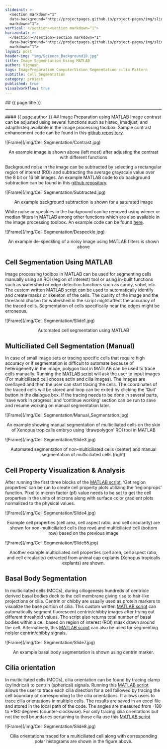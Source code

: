 ```yaml
---
slideinit: >-
  <section markdown="1"
  data-background="http://projectpages.github.io/project-pages/img/slidebackground.png"><section
  markdown="1">
vertical: </section><section markdown="1">
horizontal: >-
  </section></section><section markdown="1"
  data-background="http://projectpages.github.io/project-pages/img/slidebackground.png"><section
  markdown="1">
layout: post
header-img: "img/Science_Background10.jpg"
title: Image Segmentation Using MATLAB
author: Vignesh
tags: ImagePreparation ComputerVision Segmentation cilia Pattern
subtitle: Cell Segmentation
category: project
published: true
visualworkflow: true
---
```

<!-- Start Writing Below in Markdown -->
<section markdown="1" data-background="http://projectpages.github.io/project-pages/img/slidebackground.png"><section markdown="1">
## {{ page.title }}
<hr>
#### {{ page.author }}
## Image Preparation using MATLAB
Image contrast can be adjusted using several functions such as histeq, imadjust, and adapthisteq available in the image processing toolbox. Sample contrast enhancement code can be found in this <a href=" https://github.com/vignesharavind/Cell-Segmentation/blob/main/Image%20Preparation/Enhance_Contrast.m">github repository</a>.  
 
![Frame](/img/Cell Segmentation/Contrast.jpg)
<p align="center">An example image is shown above (left most) after adjusting the contrast with different functions</p>

Background noise in the image can be subtracted by selecting a rectangular region of interest (ROI) and subtracting the average grayscale value over the 8 bit or 16 bit images. An example MATLAB code to do background subtraction can be found in this <a href=" https://github.com/vignesharavind/Cell-Segmentation/blob/main/Image%20Preparation/Background_Subtraction.m">github repository</a>.  

![Frame](/img/Cell Segmentation/Subtracted.jpg)
<p align="center">An example background subtraction is shown for a saturated image</p>

White noise or speckles in the background can be removed using wiener or median filters in MATLAB among other functions which are also available in the image processing toolbox. An example code can be found <a href=" https://github.com/vignesharavind/Cell-Segmentation/blob/main/Image%20Preparation/Despeckle_Filters.m">here</a>.  

![Frame](/img/Cell Segmentation/Despeckle.jpg)
<p align="center">An example de-speckling of a noisy image using MATLAB filters is shown above </p>

## Cell Segmentation Using MATLAB
Image processing toolbox in MATLAB can be used for segmenting cells manually using an ROI (region of interest) tool or using in-built functions such as watershed or edge detection functions such as canny, sobel, etc. The custom written <a href=" https://github.com/vignesharavind/Cell-Segmentation/blob/main/Auto%20Cell%20Segmentation/Sobel_All_Cells_TWO.m">MATLAB script</a> can be used to automatically identify and create masks or skeleton of the cells. The quality of the image and the threshold chosen for watershed in the script might affect the accuracy of the traced cells. Segmentation of cells specifically near the edges might be erroneous.   

![Frame](/img/Cell Segmentation/Slide1.jpg)
<p align="center">Automated cell segmentation using MATLAB</p>

## Multiciliated Cell Segmentation (Manual)
In case of small image sets or tracing specific cells that require high accuracy  or if segmentation is difficult to automate because of heterogeneity in the image, polygon tool in MATLAB can be used to trace cells manually. Running the <a href="https://github.com/vignesharavind/Cell-Segmentation/blob/main/Manual%20Cell%20Segmentation/Final_Manual_Segmentation.m">MATLAB script</a> will ask the user to input images (For multiciliated cell choose actin and cilia images). The images are overlayed and then the user can start tracing the cells. The coordinates of the traced cells will be stored and loop can be exited by clicking the ‘Quit’ button in the dialogue box. If the tracing needs to be done in several parts, ‘save work in progress’ and ‘continue working’ section can be run to save and resume working on manual segmentation later.         
 
![Frame](/img/Cell Segmentation/Manual_Segmentation.jpg)
<p align="center">An example showing manual segmentation of multiciliated cells on the skin of Xenopus tropicalis embryo using ‘drawpolygon’ ROI tool in MATLAB</p>

![Frame](/img/Cell Segmentation/Slide3.jpg)
<p align="center">Automated segmentation of non-multiciliated cells (center) and manual segmentation of multiciliated cells (right)</p>

## Cell Property Visualization & Analysis
After running the first three blocks of the <a href="https://github.com/vignesharavind/Cell-Segmentation/blob/main/Manual%20Cell%20Segmentation/Final_Manual_Segmentation.m">MATLAB script</a>, ‘Get region properties’ can be run to create cell property plots utilizing the ‘regionprops’ function. Pixel to micron factor (pf) value needs to be set to get the cell properties in the units of microns along with surface color gradient plots normalized to the physical values.    

![Frame](/img/Cell Segmentation/Slide4.jpg)
<p align="center">Example cell properties (cell area, cell aspect ratio, and cell circularity) are shown for non-multiciliated cells (top row) and multiciliated cell (bottom row) based on the previous image</p>

![Frame](/img/Cell Segmentation/Slide55.jpg)
<p align="center">Another example multiciliated cell properties (cell area, cell aspect ratio, and cell circularity) extracted from animal cap explants (Xenopus tropicalis explants) are shown.</p>

## Basal Body Segmentation
In multiciliated cells (MCCs), during ciliogenesis hundreds of centriole derived basal bodies dock to the cell membrane giving rise to hair-like projections or cilia. Centrin or chibby are usually used as protein markers to visualize the base portion of cilia. This custom written <a href="https://github.com/vignesharavind/Cell-Segmentation/blob/main/Centrin%20Segmentation/Master_Centrin.m">MATLAB script</a> can automatically segment fluorescent centrin/chibby images after trying out different threshold values. The script also returns total number of basal bodies within a cell based on region of interest (ROI) mask drawn around the cell. Alternatively, this <a href="https://github.com/vignesharavind/Cell-Segmentation/blob/main/Centrin%20Segmentation/Segment_Basal_Body.m">MATLAB script</a> can also be used for segmenting noisier centrin/chibby signals.

![Frame](/img/Cell Segmentation/Slide7.jpg)
<p align="center">An example basal body segmentation is shown using centrin marker.</p>

## Cilia orientation
In multiciliated cells (MCCs), cilia orientation can be found by tracing clamp (cylindrical) to centrin (spherical) signals. Running this <a href="https://github.com/vignesharavind/Cell-Segmentation/blob/main/Cilia%20Orientation/Master_Clamp_Centrin_Tracer.m">MATLAB script</a> allows the user to trace each cilia direction for a cell followed by tracing the cell boundary of corresponding to the cilia orientations. It allows users to trace cilia orientations in multiple cells. The results are saved in an excel file and stored in the local path of the code. The angles are measured from -180 to +180 degrees (counter-clockwise). For only tracing cilia orientations but not the cell boundaries pertaining to those cilia use this <a href="https://github.com/vignesharavind/Cell-Segmentation/blob/main/Cilia%20Orientation/Only_Clamp_Tracing.m">MATLAB script</a>.         

![Frame](/img/Cell Segmentation/Slide8.jpg)
<p align="center">Cilia orientations traced for a multiciliated cell along with corresponding polar histograms are shown in the figure above.</p>
